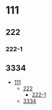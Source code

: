 # 111

## 222

### 222-1

## 3334

<!-- TOC -->

- [111](#111)
  - [222](#222)
    - [222-1](#222-1)
  - [3334](#3334)

<!-- /TOC -->